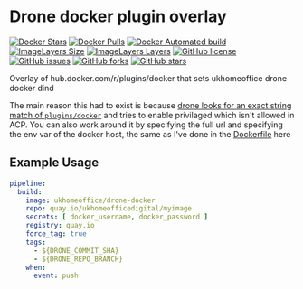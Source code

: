 # Drone docker plugin overlay

[![Docker Stars](https://img.shields.io/docker/stars/ukhomeoffice/drone-docker.svg)](https://hub.docker.com/r/ukhomeoffice/drone-docker/)
[![Docker Pulls](https://img.shields.io/docker/pulls/ukhomeoffice/drone-docker.svg)](https://hub.docker.com/r/ukhomeoffice/drone-docker/)
[![Docker Automated build](https://img.shields.io/docker/automated/ukhomeoffice/drone-docker.svg)](https://hub.docker.com/r/ukhomeoffice/drone-docker/builds/)
[![ImageLayers Size](https://img.shields.io/imagelayers/image-size/ukhomeoffice/drone-docker/latest.svg)]()
[![ImageLayers Layers](https://img.shields.io/imagelayers/layers/ukhomeoffice/drone-docker/latest.svg)]()
[![GitHub license](https://img.shields.io/github/license/UKHomeOffice/drone-docker-overlay.svg)](https://github.com/UKHomeOffice/drone-docker-overlay/blob/master/LICENSE)
[![GitHub issues](https://img.shields.io/github/issues/UKHomeOffice/drone-docker-overlay.svg)](https://github.com/UKHomeOffice/drone-docker-overlay/issues)
[![GitHub forks](https://img.shields.io/github/forks/UKHomeOffice/drone-docker-overlay.svg)](https://github.com/UKHomeOffice/drone-docker-overlay/network)
[![GitHub stars](https://img.shields.io/github/stars/UKHomeOffice/drone-docker-overlay.svg)](https://github.com/UKHomeOffice/drone-docker-overlay/stargazers)

Overlay of hub.docker.com/r/plugins/docker that sets ukhomeoffice drone docker dind

The main reason this had to exist is because [drone looks for an exact string match of `plugins/docker`](https://github.com/drone/drone/blob/923de1c4f20ea596bd17d8e4c7fad1e5f192fa87/cmd/drone-server/server.go#L111) and tries to enable privilaged which isn't allowed in ACP.
You can also work around it by specifying the full url and specifying the env var of the docker host, the same as I've done in the [Dockerfile](./Dockerfile) here

## Example Usage
```yaml
pipeline:
  build:
    image: ukhomeoffice/drone-docker
    repo: quay.io/ukhomeofficedigital/myimage
    secrets: [ docker_username, docker_password ]
    registry: quay.io
    force_tag: true
    tags:
      - ${DRONE_COMMIT_SHA}
      - ${DRONE_REPO_BRANCH}
    when:
      event: push
```
